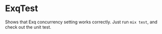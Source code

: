 # ExqTest

Shows that Exq concurrency setting works correctly. Just run `mix test`, and check out the unit test.
